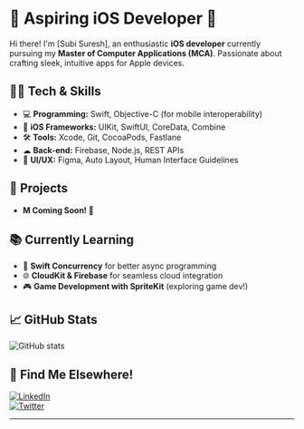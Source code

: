 # 🍏 Aspiring iOS Developer 🚀

Hi there! I'm [Subi Suresh], an enthusiastic **iOS developer** currently pursuing my **Master of Computer Applications (MCA)**. Passionate about crafting sleek, intuitive apps for Apple devices. 

## 👨‍💻 Tech & Skills 
- 💻 **Programming:** Swift, Objective-C (for mobile interoperability)
- 📱 **iOS Frameworks:** UIKit, SwiftUI, CoreData, Combine
- 🛠 **Tools:** Xcode, Git, CocoaPods, Fastlane
- ☁ **Back-end:** Firebase, Node.js, REST APIs
- 🎨 **UI/UX:** Figma, Auto Layout, Human Interface Guidelines

## 🚀 Projects
- **M Coming Soon! 🚀**

## 📚 Currently Learning
- 🧠 **Swift Concurrency** for better async programming
- 🌐 **CloudKit & Firebase** for seamless cloud integration
- 🎮 **Game Development with SpriteKit** (exploring game dev!)

## 📈 GitHub Stats
![GitHub stats](https://github-readme-stats.vercel.app/api?username=yourusername&show_icons=true&theme=swift)

## 📌 Find Me Elsewhere!
[![LinkedIn](https://img.shields.io/badge/LinkedIn-Profile-blue)](https://www.linkedin.com/in/subisuresh2503)   
[![Twitter](https://img.shields.io/badge/Twitter-Handle-blue)](https://x.com/subisuresh25)  

---
